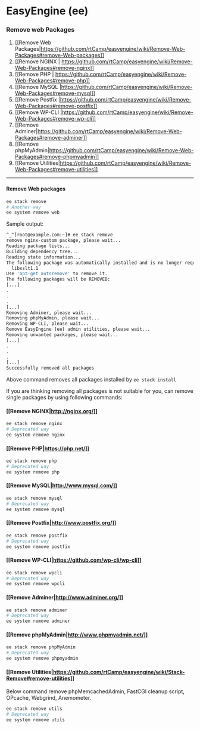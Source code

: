 # **EasyEngine** **(ee)**
### **Remove web Packages**

1. [[Remove Web Packages|https://github.com/rtCamp/easyengine/wiki/Remove-Web-Packages#remove-Web-packages]]
1. [[Remove NGINX | https://github.com/rtCamp/easyengine/wiki/Remove-Web-Packages#remove-nginx]] 
1. [[Remove PHP | https://github.com/rtCamp/easyengine/wiki/Remove-Web-Packages#remove-php]]
1. [[Remove MySQL |https://github.com/rtCamp/easyengine/wiki/Remove-Web-Packages#remove-mysql]]
1. [[Remove Postfix |https://github.com/rtCamp/easyengine/wiki/Remove-Web-Packages#remove-postfix]]
1. [[Remove WP-CLI |https://github.com/rtCamp/easyengine/wiki/Remove-Web-Packages#remove-wp-cli]]
1. [[Remove Adminer|https://github.com/rtCamp/easyengine/wiki/Remove-Web-Packages#remove-adminer]]
1. [[Remove phpMyAdmin|https://github.com/rtCamp/easyengine/wiki/Remove-Web-Packages#remove-phpmyadmin]]
1. [[Remove Utilities|https://github.com/rtCamp/easyengine/wiki/Remove-Web-Packages#remove-utilities]]

***
#### **Remove Web packages**
```bash 
ee stack remove
# Another way
ee system remove web
```
Sample output:
```bash
^_^[root@example.com:~]# ee stack remove
remove nginx-custom package, please wait...
Reading package lists...
Building dependency tree...
Reading state information...
The following package was automatically installed and is no longer required:
  libxslt1.1
Use 'apt-get autoremove' to remove it.
The following packages will be REMOVED:
[...]
.
.
.
[...]
Removing Adminer, please wait...
Removing phpMyAdmin, please wait...
Removing WP-CLI, please wait...
Remove EasyEngine (ee) admin utilities, please wait...
Removing unwanted packages, please wait...
[...]
.
.
.
[...]
Successfully removed all packages
```
Above command removes all packages installed by `ee stack install`

If you are thinking removing all packages is not suitable for you, can remove single packages by using following commands:

#### **[[Remove NGINX|http://nginx.org/]]**
```bash
ee stack remove nginx
# Deprecated way
ee system remove nginx
```

#### **[[Remove PHP|https://php.net/]]**
```bash
ee stack remove php
# Deprecated way
ee system remove php
```

#### **[[Remove MySQL|http://www.mysql.com/]]**
```bash
ee stack remove mysql
# Deprecated way
ee system remove mysql
```
#### **[[Remove Postfix|http://www.postfix.org/]]**
```bash
ee stack remove postfix
# Deprecated way
ee system remove postfix
```
#### **[[Remove WP-CLI|https://github.com/wp-cli/wp-cli]]**

```bash
ee stack remove wpcli
# Deprecated way
ee system remove wpcli
```
#### **[[Remove Adminer|http://www.adminer.org/]]**

```bash
ee stack remove adminer
# Deprecated way
ee system remove adminer
```
#### **[[Remove phpMyAdmin|http://www.phpmyadmin.net/]]**
```bash
ee stack remove phpMyAdmin
# Deprecated way
ee system remove phpmyadmin
```
#### **[[Remove Utilities|https://github.com/rtCamp/easyengine/wiki/Stack-Remove#remove-utilities]]**

Below command remove phpMemcachedAdmin, FastCGI cleanup script, OPcache, Webgrind, Anemometer.
```bash
ee stack remove utils
# Deprecated way
ee system remove utils
```
